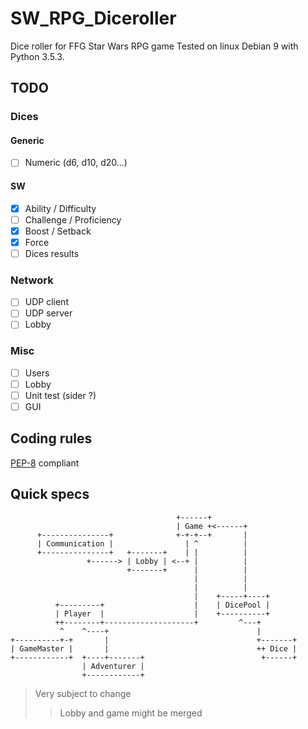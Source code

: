 # SW_RPG_Diceroller

Dice roller for FFG Star Wars RPG game
Tested on linux Debian 9 with Python 3.5.3.

## TODO

### Dices

#### Generic

+ [ ] Numeric (d6, d10, d20...)

#### SW

+ [X] Ability / Difficulty
+ [ ] Challenge / Proficiency
+ [X] Boost / Setback
+ [X] Force
+ [ ] Dices results

### Network

+ [ ] UDP client
+ [ ] UDP server
+ [ ] Lobby

### Misc

+ [ ] Users
+ [ ] Lobby
+ [ ] Unit test (sider ?)
+ [ ] GUI

## Coding rules

[PEP-8](https://www.python.org/dev/peps/pep-0008/) compliant

## Quick specs

```
                                     +------+
                                     | Game +<------+
      +---------------+              +-+-+--+       |
      | Communication |                | ^          |
      +---------------+   +-------+    | |          |
                 +------> | Lobby | <--+ |          |
                          +-------+      |          |
                                         |          |
                                         |          |
                                         |    +-----+----+
          +---------+                    |    | DicePool |
          | Player  |                    |    +----------+
          ++--------+--------------------+         ^---+
           ^    ^----+                                 |
+----------+-+       |                                 +-------+
| GameMaster |       |                                 ++ Dice |
+------------+  +----+-------+                          +------+
                | Adventurer |
                +------------+
```

> Very subject to change
>> Lobby and game might be merged
